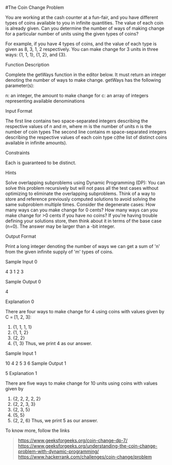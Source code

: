 #The Coin Change Problem

You are working at the cash counter at a fun-fair, and you have different types of coins available to you in infinite quantities. 
The value of each coin is already given.
Can you determine the number of ways of making change for a particular number of units using the given types of coins?

For example, if you have 4 types of coins, and the value of each type is given as 8, 3, 1, 2 respectively. 
You can make change for 3 units in three ways:
{1, 1, 1}, {1, 2}, and {3}.
 
Function Description

Complete the getWays function in the editor below. It must return an integer denoting the number of ways to make change.
getWays has the following parameter(s): 

n: an integer, the amount to make change for
c: an array of integers representing available denominations

Input Format

The first line contains two space-separated integers describing the respective values of n and m, where 
m is the number of units 
n is the number of coin types 
The second line contains m space-separated integers describing the respective values of each coin type
c(the list of distinct coins available in infinite amounts).

Constraints
 
Each  is guaranteed to be distinct.

Hints

Solve overlapping subproblems using Dynamic Programming (DP): 
You can solve this problem recursively but will not pass all the test cases without optimizing to eliminate the overlapping subproblems. 
Think of a way to store and reference previously computed solutions to avoid solving the same subproblem multiple times. 
Consider the degenerate cases: 
How many ways can you make change for 0 cents? 
How many ways can you make change for >0 cents if you have no coins? 
If you're having trouble defining your solutions store, then think about it in terms of the base case (n=0). 
The answer may be larger than a -bit integer.

Output Format

Print a long integer denoting the number of ways we can get a sum of 'n' from the given infinite supply of 'm' types of coins.

Sample Input 0

4 3
1 2 3

Sample Output 0

4

Explanation 0

There are four ways to make change for 4 using coins with values given by
C = [1, 2, 3]:
1. {1, 1, 1, 1}
2. {1, 1, 2}
3. {2, 2}
4. {1, 3}
Thus, we print 4 as our answer.

Sample Input 1

10 4
2 5 3 6
Sample Output 1

5
Explanation 1

There are five ways to make change for 10 units using coins with values given by
1. {2, 2, 2, 2, 2}
2. {2, 2, 3, 3}
3. {2, 3, 5}
4. {5, 5}
5. {2, 2, 6}
Thus, we print 5 as our answer.

To know  more, follow the links
>https://www.geeksforgeeks.org/coin-change-dp-7/
>https://www.geeksforgeeks.org/understanding-the-coin-change-problem-with-dynamic-programming/
>https://www.hackerrank.com/challenges/coin-change/problem

